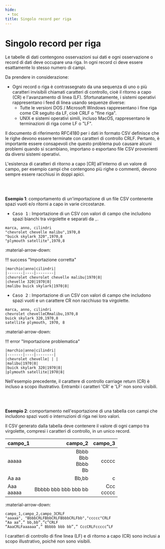 ```yaml
---
hide:
 - toc
title: Singolo record per riga
---
```


# Singolo record per riga

Le tabelle di dati contengono osservazioni sui dati e ogni osservazione o record di dati deve occupare una riga. In ogni record ci deve essere esattamente lo stesso numero di campi.

Da prendere in considerazione:

- Ogni record o riga è contrassegnato da una sequenza di uno o più caratteri invisibili chiamati caratteri di controllo, cioè il ritorno a capo (CR) e l'avanzamento di linea (LF). Sfortunatamente, i sistemi operativi rappresentano i feed di linea usando sequenze diverse:
   - Tutte le versioni DOS / Microsoft Windows rappresentano i fine riga come CR seguito da LF, cioè CRLF o "fine riga".
   - UNIX e sistemi operativi simili, incluso MacOS, rappresentano le terminazioni di riga come LF o "LF".

Il documento di riferimento RFC4180 per i dati in formato CSV definisce che le righe devono essere terminate con caratteri di controllo CRLF. Pertanto, è importante essere consapevoli che questo problema può causare alcuni problemi quando si scambiano, importano o esportano file CSV provenienti da diversi sistemi operativi.

L'esistenza di caratteri di ritorno a capo [CR] all'interno di un valore di campo, per esempio campi che contengono più righe o commenti, devono sempre essere racchiusi in doppi apici.

<br></br>

**Esempio 1**: comportamento di un'importazione di un file CSV contenente spazi vuoti e/o ritorni a capo in varie circostanze.

- <kbd>Caso 1</kbd> : Importazione di un CSV con valori di campo che includono spazi bianchi tra virgolette e separati da `,`.


```
marca, anno, cilindri
"chevrolet chevelle malibu",1970,8
"buick skylark 320",1970,8
"plymouth satellite",1970,8
```

:material-arrow-down:

!!! success "Importazione corretta"

    |marchio|anno|cilindri|
    |-------|----|--------|
    |chevrolet chevrolet chevelle malibu|1970|8|
    |chevelle 320|1970|8|
    |malibu buick skylark|1970|8|

- <kbd>Caso 2</kbd> : Importazione di un CSV con valori di campo che includono spazi vuoti e un carattere CR non racchiuso tra virgolette.

```
marca, anno, cilindri
chevrolet chevelleCRmalibu,1970,8
buick skylark 320,1970,8
satellite plymouth, 1970, 8
```

:material-arrow-down:

!!! error "Importazione problematica"

    |marchio|anno|cilindri|
    |-------|----|--------|
    |chevrolet chevelle| | |
    |malibu|1970|8|
    |buick skylark 320|1970|8|
    |plymouth satellite|1970|8|

Nell'esempio precedente, il carattere di controllo carriage return (CR) è incluso a scopo illustrativo. Entrambi i caratteri 'CR' e 'LF' non sono visibili.

<br></br>

**Esempio 2**: comportamento nell'esportazione di una tabella con campi che includono spazi vuoti o interruzioni di riga nei loro valori.

Il CSV generato dalla tabella deve contenere il valore di ogni campo tra virgolette, compresi i caratteri di controllo, in un unico record.

|campo_1|campo_2|campo_3|
|-------|-------:|-------:|
|aaaaa|Bbbb<br>Bbb<br>Bbbb<br>Bb|ccccc|
|Aa aa|Bb,bb|c|
|Aaa<br>aaaaa|Bbbbb bbb bbb bbb bb|Ccc<br>ccccc|

:material-arrow-down:

```
campo_1,campo_2,campo_3CRLF
"aaaaa", "BbbbCRLFBbbCRLFBbbbCRLFbb","ccccc"CRLF
“Aa aa”,” bb,bb”,”c”CRLF
“AaaCRLFaaaaaa”,” Bbbbb bbb bb”,” CccCRLFccccc”LF
```

I caratteri di controllo di fine linea (LF) e di ritorno a capo (CR) sono inclusi a scopo illustrativo, poiché non sono visibili.


